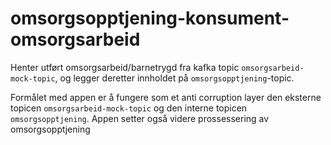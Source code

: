 # omsorgsopptjening-konsument-omsorgsarbeid
Henter utført omsorgsarbeid/barnetrygd fra kafka topic ```omsorgsarbeid-mock-topic```, og legger deretter innholdet på ```omsorgsopptjening```-topic.

Formålet med appen er å fungere som et anti corruption layer den eksterne topicen ```omsorgsarbeid-mock-topic``` og den interne topicen  ```omsorgsopptjening```.
Appen setter også videre prossessering av omsorgsopptjening